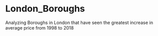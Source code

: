 # London_Boroughs
Analyzing Boroughs in London that have seen the greatest increase in average price from 1998 to 2018
